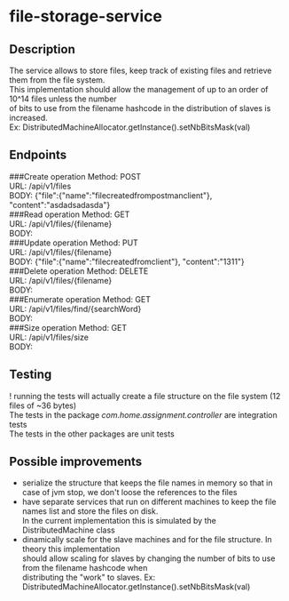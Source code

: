 # file-storage-service

## Description
The service allows to store files, keep track of existing files and retrieve them from the file system. </br>
This implementation should allow the management of up to an order of 10^14 files unless the number </br>
of bits to use from the filename hashcode in the distribution of slaves is increased. </br>
Ex: DistributedMachineAllocator.getInstance().setNbBitsMask(val)
## Endpoints
###Create operation
Method: POST</br>
URL: /api/v1/files</br>
BODY: {"file":{"name":"filecreatedfrompostmanclient"}, "content":"asdadsadasda"}</br>
###Read operation
Method: GET</br>
URL: /api/v1/files/{filename}</br>
BODY: </br>
###Update operation
Method: PUT</br>
URL: /api/v1/files/{filename}</br>
BODY: {"file":{"name":"filecreatedfromclient"}, "content":"1311"}</br>
###Delete operation
Method: DELETE</br>
URL: /api/v1/files/{filename}</br>
BODY: </br>
###Enumerate operation
Method: GET</br>
URL: /api/v1/files/find/{searchWord}</br>
BODY: </br>
###Size operation
Method: GET</br>
URL: /api/v1/files/size</br>
BODY: </br>
## Testing
! running the tests will actually create a file structure on the file system (12 files of ~36 bytes)</br>
The tests in the package <i>com.home.assignment.controller</i> are integration tests </br>
The tests in the other packages are unit tests
## Possible improvements
- serialize the structure that keeps the file names in memory so that in case of jvm stop, we don't loose the references to the files
- have separate services that run on different machines to keep the file names list and store the files on disk. </br>
In the current implementation this is simulated by the DistributedMachine class
- dinamically scale for the slave machines and for the file structure. In theory this implementation </br>
should allow scaling for slaves by changing the number of bits to use from the filename hashcode when </br>
distributing the "work" to slaves. Ex: DistributedMachineAllocator.getInstance().setNbBitsMask(val)